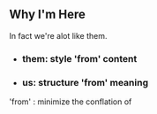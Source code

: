 ##  Why I'm Here

In fact we're alot like them.

* ### them: style 'from' content
* ### us: structure 'from' meaning

'from' : minimize the conflation of
